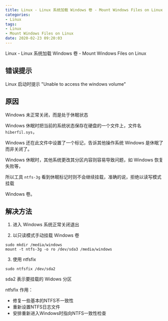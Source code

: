 ```yaml
---
title: Linux - Linux 系统加载 Windows 卷 - Mount Windows Files on Linux
categories:
- Linux
tags:
- Linux
- Mount Windows Files on Linux
date: 2020-02-23 09:20:03
---
```


Linux - Linux 系统加载 Windows 卷 - Mount Windows Files on Linux

<!--more-->

## 错误提示

Linux 启动时提示 "Unable to access the windows volume"

## 原因

Windows 未正常关闭，而是处于休眠状态

Windows 休眠时把当前的系统状态保存在硬盘的一个文件上，文件名 `hiberfil.sys`，

Windows 还在此文件中设置了一个标记，告诉其他操作系统 Windows 是休眠了而非关闭了。

Windows 休眠时，其他系统更改其分区内容则容易导致问题，如 Windows 恢复失败等，

所以工具 `ntfs-3g` 看到休眠标记时则不会继续挂载，准确的说，拒绝以读写模式挂载

Windows 卷。

## 解决方法

1. 进入 Windows 系统正常关闭退出

2. 以只读模式手动挂载 Windows 卷
```
sudo mkdir /media/windows
mount -t ntfs-3g -o ro /dev/sda3 /media/windows
```

3. 使用 ntfsfix
```
sudo ntfsfix /dev/sda2
```
sda2 表示要挂载的 Widows 分区

ntfsfix 作用：
* 修复一些基本的NTFS不一致性
* 重新设置NTFS日志文件
* 安排重新进入Windows时指向NTFS一致性检查


